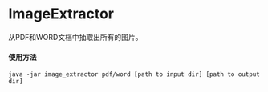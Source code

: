 # ImageExtractor
从PDF和WORD文档中抽取出所有的图片。

#### 使用方法
	java -jar image_extractor pdf/word [path to input dir] [path to output dir]
